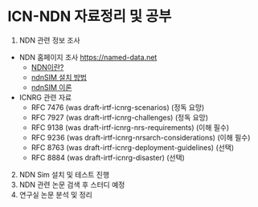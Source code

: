 # ICN-NDN 자료정리 및 공부
1. NDN 관련 정보 조사
- NDN 홈페이지 조사 https://named-data.net
  - [NDN이란?](Named-Data-Net/NDN_Tutorial_Survey.md)
  - [ndnSIM 설치 방법](Named-Data-Net/ndnSIM_Install.md)
  - [ndnSIM 이론](Named-Data-Net/ndnSIM_survey.md)
- ICNRG 관련 자료
  + RFC 7476 (was draft-irtf-icnrg-scenarios) (정독 요망)
  + RFC 7927 (was draft-irtf-icnrg-challenges) (정독 요망)
  + RFC 9138 (was draft-irtf-icnrg-nrs-requirements) (이해 필수)
  + RFC 9236 (was draft-irtf-icnrg-nrsarch-considerations) (이해 필수)
  + RFC 8763 (was draft-irtf-icnrg-deployment-guidelines) (선택)
  + RFC 8884 (was draft-irtf-icnrg-disaster) (선택)
2. NDN Sim 설치 및 테스트 진행
3. NDN 관련 논문 검색 후 스터디 예정
4. 연구실 논문 분석 및 정리
